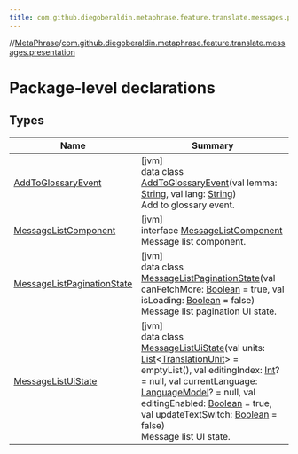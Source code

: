 ```yaml
---
title: com.github.diegoberaldin.metaphrase.feature.translate.messages.presentation
---
```

//[MetaPhrase](../../index.html)/[com.github.diegoberaldin.metaphrase.feature.translate.messages.presentation](index.html)



# Package-level declarations



## Types


| Name | Summary |
|---|---|
| [AddToGlossaryEvent](-add-to-glossary-event/index.html) | [jvm]<br>data class [AddToGlossaryEvent](-add-to-glossary-event/index.html)(val lemma: [String](https://kotlinlang.org/api/latest/jvm/stdlib/kotlin/-string/index.html), val lang: [String](https://kotlinlang.org/api/latest/jvm/stdlib/kotlin/-string/index.html))<br>Add to glossary event. |
| [MessageListComponent](-message-list-component/index.html) | [jvm]<br>interface [MessageListComponent](-message-list-component/index.html)<br>Message list component. |
| [MessageListPaginationState](-message-list-pagination-state/index.html) | [jvm]<br>data class [MessageListPaginationState](-message-list-pagination-state/index.html)(val canFetchMore: [Boolean](https://kotlinlang.org/api/latest/jvm/stdlib/kotlin/-boolean/index.html) = true, val isLoading: [Boolean](https://kotlinlang.org/api/latest/jvm/stdlib/kotlin/-boolean/index.html) = false)<br>Message list pagination UI state. |
| [MessageListUiState](-message-list-ui-state/index.html) | [jvm]<br>data class [MessageListUiState](-message-list-ui-state/index.html)(val units: [List](https://kotlinlang.org/api/latest/jvm/stdlib/kotlin.collections/-list/index.html)&lt;[TranslationUnit](../com.github.diegoberaldin.metaphrase.domain.project.data/-translation-unit/index.html)&gt; = emptyList(), val editingIndex: [Int](https://kotlinlang.org/api/latest/jvm/stdlib/kotlin/-int/index.html)? = null, val currentLanguage: [LanguageModel](../com.github.diegoberaldin.metaphrase.domain.language.data/-language-model/index.html)? = null, val editingEnabled: [Boolean](https://kotlinlang.org/api/latest/jvm/stdlib/kotlin/-boolean/index.html) = true, val updateTextSwitch: [Boolean](https://kotlinlang.org/api/latest/jvm/stdlib/kotlin/-boolean/index.html) = false)<br>Message list UI state. |

